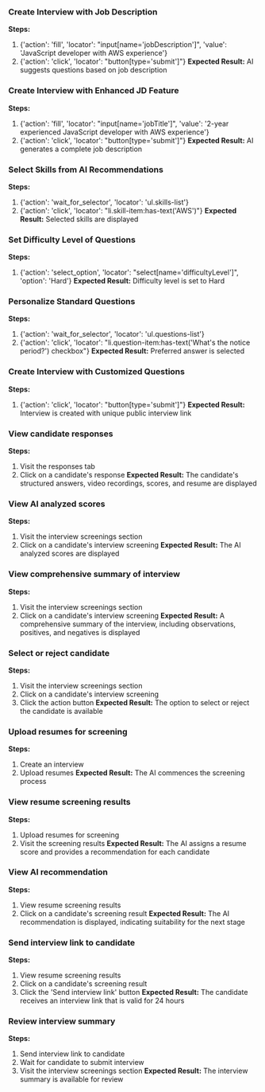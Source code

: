 ### Create Interview with Job Description
**Steps:**
1. {'action': 'fill', 'locator': "input[name='jobDescription']", 'value': 'JavaScript developer with AWS experience'}
2. {'action': 'click', 'locator': "button[type='submit']"}
**Expected Result:** AI suggests questions based on job description

### Create Interview with Enhanced JD Feature
**Steps:**
1. {'action': 'fill', 'locator': "input[name='jobTitle']", 'value': '2-year experienced JavaScript developer with AWS experience'}
2. {'action': 'click', 'locator': "button[type='submit']"}
**Expected Result:** AI generates a complete job description

### Select Skills from AI Recommendations
**Steps:**
1. {'action': 'wait_for_selector', 'locator': 'ul.skills-list'}
2. {'action': 'click', 'locator': "li.skill-item:has-text('AWS')"}
**Expected Result:** Selected skills are displayed

### Set Difficulty Level of Questions
**Steps:**
1. {'action': 'select_option', 'locator': "select[name='difficultyLevel']", 'option': 'Hard'}
**Expected Result:** Difficulty level is set to Hard

### Personalize Standard Questions
**Steps:**
1. {'action': 'wait_for_selector', 'locator': 'ul.questions-list'}
2. {'action': 'click', 'locator': "li.question-item:has-text('What's the notice period?') checkbox"}
**Expected Result:**  Preferred answer is selected

### Create Interview with Customized Questions
**Steps:**
1. {'action': 'click', 'locator': "button[type='submit']"}
**Expected Result:** Interview is created with unique public interview link

### View candidate responses
**Steps:**
1. Visit the responses tab
2. Click on a candidate's response
**Expected Result:** The candidate's structured answers, video recordings, scores, and resume are displayed

### View AI analyzed scores
**Steps:**
1. Visit the interview screenings section
2. Click on a candidate's interview screening
**Expected Result:** The AI analyzed scores are displayed

### View comprehensive summary of interview
**Steps:**
1. Visit the interview screenings section
2. Click on a candidate's interview screening
**Expected Result:** A comprehensive summary of the interview, including observations, positives, and negatives is displayed

### Select or reject candidate
**Steps:**
1. Visit the interview screenings section
2. Click on a candidate's interview screening
3. Click the action button
**Expected Result:** The option to select or reject the candidate is available

### Upload resumes for screening
**Steps:**
1. Create an interview
2. Upload resumes
**Expected Result:** The AI commences the screening process

### View resume screening results
**Steps:**
1. Upload resumes for screening
2. Visit the screening results
**Expected Result:** The AI assigns a resume score and provides a recommendation for each candidate

### View AI recommendation
**Steps:**
1. View resume screening results
2. Click on a candidate's screening result
**Expected Result:** The AI recommendation is displayed, indicating suitability for the next stage

### Send interview link to candidate
**Steps:**
1. View resume screening results
2. Click on a candidate's screening result
3. Click the 'Send interview link' button
**Expected Result:** The candidate receives an interview link that is valid for 24 hours

### Review interview summary
**Steps:**
1. Send interview link to candidate
2. Wait for candidate to submit interview
3. Visit the interview screenings section
**Expected Result:** The interview summary is available for review

